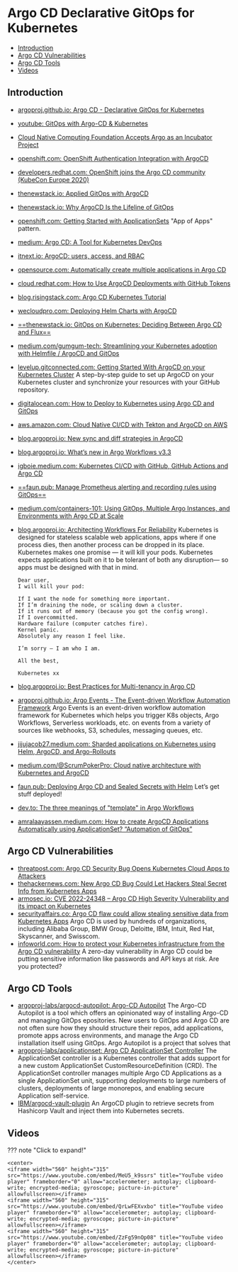 # Argo CD Declarative GitOps for Kubernetes
- [Introduction](#introduction)
- [Argo CD Vulnerabilities](#argo-cd-vulnerabilities)
- [Argo CD Tools](#argo-cd-tools)
- [Videos](#videos)
## Introduction
- [argoproj.github.io: Argo CD - Declarative GitOps for Kubernetes](https://argoproj.github.io/argo-cd/) 
- [youtube: GitOps with Argo-CD & Kubernetes](https://www.youtube.com/watch?v=QrLwFEXvxbo&ab_channel=HoussemDellai)
- [Cloud Native Computing Foundation Accepts Argo as an Incubator Project](https://www.intuit.com/blog/technology/loud-native-computing-foundation-accepts-argo-as-an-incubator-project/)
- [openshift.com: OpenShift Authentication Integration with ArgoCD](https://www.openshift.com/blog/openshift-authentication-integration-with-argocd)
- [developers.redhat.com: OpenShift joins the Argo CD community (KubeCon Europe 2020)](https://developers.redhat.com/blog/2020/08/17/penshift-joins-the-argo-cd-community-kubecon-europe-2020/)
- [thenewstack.io: Applied GitOps with ArgoCD](https://thenewstack.io/applied-gitops-with-argocd/)
- [thenewstack.io: Why ArgoCD Is the Lifeline of GitOps](https://thenewstack.io/why-argo-cd-is-the-lifeline-of-gitops/)
- [openshift.com: Getting Started with ApplicationSets](https://www.openshift.com/blog/getting-started-with-applicationsets) "App of Apps" pattern.
- [medium: Argo CD: A Tool for Kubernetes DevOps](https://medium.com/geekculture/argo-cd-a-tool-for-kubernetes-devops-c46f2881edfe)
- [itnext.io: ArgoCD: users, access, and RBAC](https://itnext.io/argocd-users-access-and-rbac-ddf9f8b51bad)
- [opensource.com: Automatically create multiple applications in Argo CD](https://opensource.com/article/21/7/automating-argo-cd)
- [cloud.redhat.com: How to Use ArgoCD Deployments with GitHub Tokens](https://cloud.redhat.com/blog/how-to-use-argocd-deployments-with-github-tokens)
- [blog.risingstack.com: Argo CD Kubernetes Tutorial](https://blog.risingstack.com/argo-cd-kubernetes-tutorial/)
- [wecloudpro.com: Deploying Helm Charts with ArgoCD](https://www.wecloudpro.com/2021/11/28/Argocd-helm.html)
- [==thenewstack.io: GitOps on Kubernetes: Deciding Between Argo CD and Flux==](https://thenewstack.io/gitops-on-kubernetes-deciding-between-argo-cd-and-flux)
- [medium.com/gumgum-tech: Streamlining your Kubernetes adoption with Helmfile / ArgoCD and GitOps](https://medium.com/gumgum-tech/streamlining-your-kubernetes-adoption-with-helmfile-argocd-and-gitops-211937e21e29)
- [levelup.gitconnected.com: Getting Started With ArgoCD on your Kubernetes Cluster](https://levelup.gitconnected.com/getting-started-with-argocd-on-your-kubernetes-cluster-552ca5d8cf41) A step-by-step guide to set up ArgoCD on your Kubernetes cluster and synchronize your resources with your GitHub repository.
- [digitalocean.com: How to Deploy to Kubernetes using Argo CD and GitOps](https://www.digitalocean.com/community/tutorials/how-to-deploy-to-kubernetes-using-argo-cd-and-gitops)
- [aws.amazon.com: Cloud Native CI/CD with Tekton and ArgoCD on AWS](https://aws.amazon.com/blogs/containers/cloud-native-ci-cd-with-tekton-and-argocd-on-aws/)
- [blog.argoproj.io: New sync and diff strategies in ArgoCD](https://blog.argoproj.io/new-sync-and-diff-strategies-in-argocd-44195d3f8b8c)
- [blog.argoproj.io: What’s new in Argo Workflows v3.3](https://blog.argoproj.io/whats-new-in-argo-workflows-v3-3-dd051d2f1c7)
- [igboie.medium.com: Kubernetes CI/CD with GitHub, GitHub Actions and Argo CD](https://igboie.medium.com/kubernetes-ci-cd-with-github-github-actions-and-argo-cd-36b88b6bda64)
- [==faun.pub: Manage Prometheus alerting and recording rules using GitOps==](https://faun.pub/manage-prometheus-alerting-and-recording-rules-using-gitops-6c19bd1fd50)
- [medium.com/containers-101: Using GitOps, Multiple Argo Instances, and Environments with Argo CD at Scale](https://medium.com/containers-101/using-gitops-multiple-argo-instances-and-environments-with-argo-cd-at-scale-e6b19c86be36)
- [blog.argoproj.io: Architecting Workflows For Reliability](https://blog.argoproj.io/architecting-workflows-for-reliability-d33bd720c6cc) Kubernetes is designed for stateless scalable web applications, apps where if one process dies, then another process can be dropped in its place. Kubernetes makes one promise — it will kill your pods. Kubernetes expects applications built on it to be tolerant of both any disruption— so apps must be designed with that in mind. 
    
    ```
    Dear user,
    I will kill your pod:

    If I want the node for something more important.
    If I’m draining the node, or scaling down a cluster.
    If it runs out of memory (because you got the config wrong).
    If I overcommitted.
    Hardware failure (computer catches fire).
    Kernel panic.
    Absolutely any reason I feel like.

    I’m sorry — I am who I am.
   
    All the best,
        
    Kubernetes xx
    ```

- [blog.argoproj.io: Best Practices for Multi-tenancy in Argo CD](https://blog.argoproj.io/best-practices-for-multi-tenancy-in-argo-cd-273e25a047b0)
- [argoproj.github.io: Argo Events - The Event-driven Workflow Automation Framework](https://argoproj.github.io/argo-events/) Argo Events is an event-driven workflow automation framework for Kubernetes which helps you trigger K8s objects, Argo Workflows, Serverless workloads, etc. on events from a variety of sources like webhooks, S3, schedules, messaging queues, etc.
- [jijujacob27.medium.com: Sharded applications on Kubernetes using Helm, ArgoCD, and Argo-Rollouts](https://jijujacob27.medium.com/sharded-saas-applications-on-kubernetes-using-helm-argocd-and-argo-rollouts-a683c66f8646)
- [medium.com/@ScrumPokerPro: Cloud native architecture with Kubernetes and ArgoCD](https://medium.com/@ScrumPokerPro/cloud-native-architecture-with-kubernetes-and-argocd-ebecda7784b8)
- [faun.pub: Deploying Argo CD and Sealed Secrets with Helm](https://faun.pub/deploying-argo-cd-and-sealed-secrets-with-helm-8de12f53051b?gi=14810144eed0) Let’s get stuff deployed!
- [dev.to: The three meanings of "template" in Argo Workflows](https://dev.to/crenshaw_dev/the-three-meanings-of-template-in-argo-workflows-2paf)
- [amralaayassen.medium.com: How to create ArgoCD Applications Automatically using ApplicationSet? “Automation of GitOps”](https://amralaayassen.medium.com/how-to-create-argocd-applications-automatically-using-applicationset-automation-of-the-gitops-59455eaf4f72)

## Argo CD Vulnerabilities
- [threatpost.com: Argo CD Security Bug Opens Kubernetes Cloud Apps to Attackers](https://threatpost.com/argo-cd-security-bug-kubernetes-cloud-apps/178239/)
- [thehackernews.com: New Argo CD Bug Could Let Hackers Steal Secret Info from Kubernetes Apps](https://thehackernews.com/2022/02/new-argo-cd-bug-could-let-hackers-steal.html)
- [armosec.io: CVE 2022-24348 – Argo CD High Severity Vulnerability and its impact on Kubernetes](https://www.armosec.io/blog/cve-2022-24348-argo-kubernetes/)
- [securityaffairs.co: Argo CD flaw could allow stealing sensitive data from Kubernetes Apps](https://securityaffairs.co/wordpress/127708/hacking/kubernetes-argo-cd-flaw.html) Argo CD is used by hundreds of organizations, including Alibaba Group, BMW Group, Deloitte, IBM, Intuit, Red Hat, Skyscanner, and Swisscom.
- [infoworld.com: How to protect your Kubernetes infrastructure from the Argo CD vulnerability](https://www.infoworld.com/article/3650659/how-to-protect-your-kubernetes-infrastructure-from-the-argo-cd-vulnerability.html) A zero-day vulnerability in Argo CD could be putting sensitive information like passwords and API keys at risk. Are you protected?

## Argo CD Tools
- [argoproj-labs/argocd-autopilot: Argo-CD Autopilot](https://github.com/argoproj-labs/argocd-autopilot)  The Argo-CD Autopilot is a tool which offers an opinionated way of installing Argo-CD and managing GitOps epositories. New users to GitOps and Argo CD are not often sure how they should structure their repos, add applications, promote apps across environments, and manage the Argo CD installation itself using GitOps. Argo Autopilot is a project that solves that
- [argoproj-labs/applicationset: Argo CD ApplicationSet Controller](https://github.com/argoproj-labs/applicationset) The ApplicationSet controller is a Kubernetes controller that adds support for a new custom ApplicationSet CustomResourceDefinition (CRD). The ApplicationSet controller manages multiple Argo CD Applications as a single ApplicationSet unit, supporting deployments to large numbers of clusters, deployments of large monorepos, and enabling secure Application self-service. 
- [IBM/argocd-vault-plugin](https://github.com/IBM/argocd-vault-plugin) An ArgoCD plugin to retrieve secrets from Hashicorp Vault and inject them into Kubernetes secrets.

## Videos
??? note "Click to expand!"

    <center>
    <iframe width="560" height="315" src="https://www.youtube.com/embed/MeU5_k9ssrs" title="YouTube video player" frameborder="0" allow="accelerometer; autoplay; clipboard-write; encrypted-media; gyroscope; picture-in-picture" allowfullscreen></iframe>
    <iframe width="560" height="315" src="https://www.youtube.com/embed/QrLwFEXvxbo" title="YouTube video player" frameborder="0" allow="accelerometer; autoplay; clipboard-write; encrypted-media; gyroscope; picture-in-picture" allowfullscreen></iframe>
    <iframe width="560" height="315" src="https://www.youtube.com/embed/ZzFg59nOp08" title="YouTube video player" frameborder="0" allow="accelerometer; autoplay; clipboard-write; encrypted-media; gyroscope; picture-in-picture" allowfullscreen></iframe>
    </center>